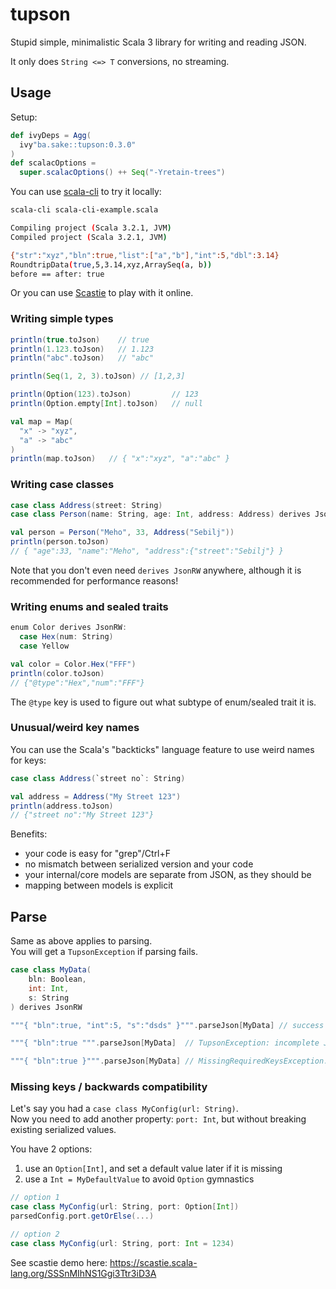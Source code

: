 # tupson

Stupid simple, minimalistic Scala 3 library for writing and reading JSON.

It only does `String <=> T` conversions, no streaming.

## Usage

Setup:
```scala
def ivyDeps = Agg(
  ivy"ba.sake::tupson:0.3.0"
)
def scalacOptions =
  super.scalacOptions() ++ Seq("-Yretain-trees")
```

You can use [scala-cli](https://scala-cli.virtuslab.org/) to try it locally:
```bash
scala-cli scala-cli-example.scala

Compiling project (Scala 3.2.1, JVM)
Compiled project (Scala 3.2.1, JVM)

{"str":"xyz","bln":true,"list":["a","b"],"int":5,"dbl":3.14}
RoundtripData(true,5,3.14,xyz,ArraySeq(a, b))
before == after: true
```

Or you can use [Scastie](https://scastie.scala-lang.org/pQdrpZNiQEOkHAkBvn8YeA) to play with it online.

### Writing simple types
```scala
println(true.toJson)    // true
println(1.123.toJson)   // 1.123
println("abc".toJson)   // "abc"

println(Seq(1, 2, 3).toJson) // [1,2,3]

println(Option(123).toJson)         // 123
println(Option.empty[Int].toJson)   // null

val map = Map(
  "x" -> "xyz",
  "a" -> "abc"
)
println(map.toJson)   // { "x":"xyz", "a":"abc" }
```

### Writing case classes

```scala
case class Address(street: String)
case class Person(name: String, age: Int, address: Address) derives JsonRW

val person = Person("Meho", 33, Address("Sebilj"))
println(person.toJson)
// { "age":33, "name":"Meho", "address":{"street":"Sebilj"} }
```

Note that you don't even need `derives JsonRW` anywhere, although it is recommended for performance reasons!


### Writing enums and sealed traits

```scala
enum Color derives JsonRW:
  case Hex(num: String)
  case Yellow

val color = Color.Hex("FFF")
println(color.toJson)
// {"@type":"Hex","num":"FFF"}
```

The `@type` key is used to figure out what subtype of enum/sealed trait it is.

### Unusual/weird key names

You can use the Scala's "backticks" language feature to use weird names for keys:

```scala
case class Address(`street no`: String)

val address = Address("My Street 123")
println(address.toJson)
// {"street no":"My Street 123"}
```

Benefits:
- your code is easy for "grep"/Ctrl+F
- no mismatch between serialized version and your code
- your internal/core models are separate from JSON, as they should be
- mapping between models is explicit

## Parse

Same as above applies to parsing.  
You will get a `TupsonException` if parsing fails.

```scala
case class MyData(
    bln: Boolean,
    int: Int,
    s: String
) derives JsonRW

"""{ "bln":true, "int":5, "s":"dsds" }""".parseJson[MyData] // success

"""{ "bln":true """.parseJson[MyData]  // TupsonException: incomplete JSON

"""{ "bln":true }""".parseJson[MyData] // MissingRequiredKeysException: int, s
```


### Missing keys / backwards compatibility

Let's say you had a `case class MyConfig(url: String)`.  
Now you need to add another property: `port: Int`, but without breaking existing serialized values.

You have 2 options:
1. use an `Option[Int]`, and set a default value later if it is missing
2. use a `Int = MyDefaultValue` to avoid `Option` gymnastics

```scala
// option 1
case class MyConfig(url: String, port: Option[Int])
parsedConfig.port.getOrElse(...)

// option 2
case class MyConfig(url: String, port: Int = 1234)
```

See scastie demo here: https://scastie.scala-lang.org/SSSnMIhNS1Ggi3Ttr3iD3A










